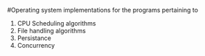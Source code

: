 #Operating system implementations for the programs pertaining to
1) CPU Scheduling algorithms
2) File handling algorithms
3) Persistance
4) Concurrency
